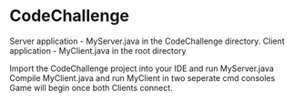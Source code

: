 # CodeChallenge
Server application - MyServer.java in the CodeChallenge directory.
Client application - MyClient.java in the root directory

Import the CodeChallenge project into your IDE and run MyServer.java
Compile MyClient.java and run MyClient in two seperate cmd consoles
Game will begin once both Clients connect.
